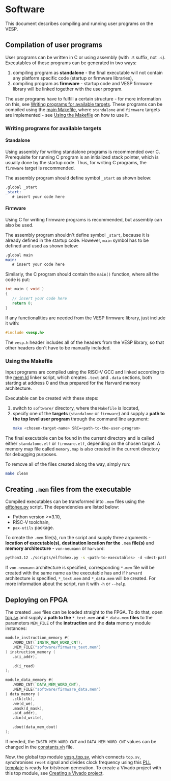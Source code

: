 # Software
This document describes compiling and running user programs on the VESP.

## Compilation of user programs
User programs can be written in C or using assembly (with `.S` suffix, not `.s`). Executables of these programs can be generated in two ways:
1. compiling program as **standalone** - the final executable will not contain any platform specific code (startup or firmware libraries),
2. compiling program as **firmware** - startup code and VESP firmware library will be linked together with the user program.

The user programs have to fulfill a certain structure - for more information on this, see [Writing programs for available targets](#writing-programs-for-available-targets). These programs can be compiled using the [main Makefile](/software/Makefile), where `standalone` and `firmware` targets are implemented - see [Using the Makefile](#using-the-makefile) on how to use it.

### Writing programs for available targets
#### Standalone
Using assembly for writing standalone programs is recommended over C. Prerequisite for running C program is an initialized stack pointer, which is usually done by the startup code. Thus, for writing C programs, the `firmware` target is recommended.

The assembly program should define symbol `_start` as shown below:
```asm
.global _start
_start:
   # insert your code here
```

#### Firmware
Using C for writing firmware programs is recommended, but assembly can also be used.

The assembly program shouldn't define symbol `_start`, because it is already defined in the startup code. However, `main` symbol has to be defined and used as shown below:
```asm
.global main
main:
   # insert your code here
```
Similarly, the C program should contain the `main()` function, where all the code is put:
```c
int main ( void )
{
   // insert your code here
   return 0;
}
```
If any functionalities are needed from the VESP firmware library, just include it with:
```c
#include <vesp.h>
```
The `vesp.h` header includes all of the headers from the VESP library, so that other headers don't have to be manually included.

### Using the Makefile
Input programs are compiled using the RISC-V GCC and linked according to the [mem.ld](/software/common/mem.ld) linker script, which creates `.text` and `.data` sections, both starting at address 0 and thus prepared for the Harvard memory architecture.

Executable can be created with these steps:
1. switch to `software/` directory, where the `Makefile` is located,
2. specify one of the **targets** (`standalone` or `firmware`) and supply a **path to the top level user program** through the command line argument:
   ```sh
   make <chosen-target-name> SRC=<path-to-the-user-program>
   ```
The final executable can be found in the current directory and is called either `standalone.elf` or `firmware.elf`, depending on the chosen target. A memory map file called `memory.map` is also created in the current directory for debugging purposes.

To remove all of the files created along the way, simply run:
   ```sh
   make clean
   ```

## Creating `.mem` files from the executable
Compiled executables can be transformed into `.mem` files using the [elftohex.py](/scripts/elftohex.py) script. The dependencies are listed below:
- Python version >=3.10,
- RISC-V toolchain,
- `pax-utils` package.

To create the `.mem` file(s), run the script and supply three arguments - **location of executable(s)**, **destination location for the** `.mem` **file(s)** and **memory architecture** - `von-neumann` or `harvard`:
   ```sh
   python3.12 ./scripts/elftohex.py -s <path-to-executables> -d <dest-path-for-mem-file(s)> -m <memory-architecture>
   ```
If `von-neumann` architecture is specified, corresponding `*.mem` file will be created with the same name as the executable has and if `harvard` architecture is specified, `*_text.mem` and `*_data.mem` will be created. For more information about the script, run it with `-h` or `--help`.

## Deploying on FPGA
The created `.mem` files can be loaded straight to the FPGA. To do that, open [top.sv](/rtl/components/top.sv) and supply a **path to the** `*_text.mem` **and** `*_data.mem` **files** to the parameters `MEM_FILE` of the **instruction** and the **data** memory module instances:
```verilog
module_instruction_memory #(
   .WORD_CNT(`INSTR_MEM_WORD_CNT),
   .MEM_FILE("software/firmware_text.mem")
) instruction_memory (
   .a(i_addr),

   .d(i_read)
);

module_data_memory #(
   .WORD_CNT(`DATA_MEM_WORD_CNT),
   .MEM_FILE("software/firmware_data.mem")
) data_memory (
   .clk(clk),
   .we(d_we),
   .mask(d_mask),
   .a(d_addr),
   .din(d_write),

   .dout(data_mem_dout)
);
```
If needed, the `INSTR_MEM_WORD_CNT` and `DATA_MEM_WORD_CNT` values can be changed in the [constants.vh](/rtl/constants.vh) file.

Now, the global top module [vesp_top.sv](/rtl/top/vesp_top.sv), which connects `top.sv`, synchronises `reset` signal and divides clock frequency using this [PLL template](https://docs.xilinx.com/r/en-US/ug953-vivado-7series-libraries/PLLE2_BASE) is ready for bitstream generation. To create a Vivado project with this top module, see [Creating a Vivado project](/README.md#creating-a-vivado-project).

